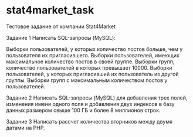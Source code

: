 # stat4market_task
Тестовое задание от компании Stat4Market

Задание 1
Написать SQL-запросы (MySQL):

Выборки пользователей, у которых количество постов больше, чем у пользователя их пригласившего.
Выборки пользователей, имеющих максимальное количество постов в своей группе.
Выборки групп, количество пользователей в которых превышает 10000.
Выборки пользователей, у которых пригласивший их пользователь из другой группы.
Выборки групп с максимальным количеством постов у пользователей.

Задание 2
Написать SQL-запросы (MySQL) для добавления трех полей, изменения имени одного поля и добавления двух индексов в базу данных размером свыше 100 ГБ и более 8 миллионов строк.

Задание 3
Написать рассчет количества вторников между двумя датами на PHP.
